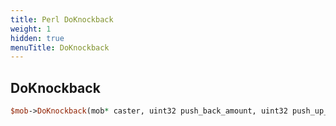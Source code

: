 ```yaml
---
title: Perl DoKnockback
weight: 1
hidden: true
menuTitle: DoKnockback
---
```

## DoKnockback
```perl
$mob->DoKnockback(mob* caster, uint32 push_back_amount, uint32 push_up_amount)
```